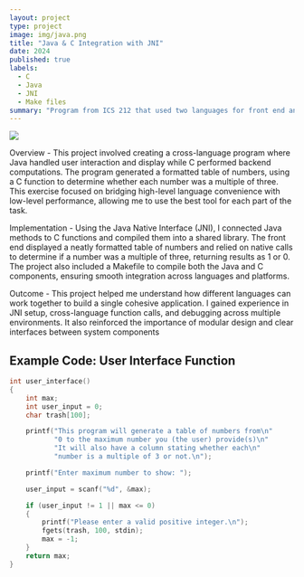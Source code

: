 ```yaml
---
layout: project
type: project
image: img/java.png
title: "Java & C Integration with JNI"
date: 2024
published: true
labels:
  - C
  - Java
  - JNI
  - Make files
summary: "Program from ICS 212 that used two languages for front end and back end"
---
```


<img class="img-fluid" src="../img/JNIheader.png">

Overview - 
This project involved creating a cross-language program where Java handled user interaction and display while C performed backend computations. The program generated a formatted table of numbers, using a C function to determine whether each number was a multiple of three. This exercise focused on bridging high-level language convenience with low-level performance, allowing me to use the best tool for each part of the task.

Implementation -
Using the Java Native Interface (JNI), I connected Java methods to C functions and compiled them into a shared library. The front end displayed a neatly formatted table of numbers and relied on native calls to determine if a number was a multiple of three, returning results as 1 or 0. The project also included a Makefile to compile both the Java and C components, ensuring smooth integration across languages and platforms.

Outcome -
This project helped me understand how different languages can work together to build a single cohesive application. I gained experience in JNI setup, cross-language function calls, and debugging across multiple environments. It also reinforced the importance of modular design and clear interfaces between system components

## Example Code: User Interface Function

```c
int user_interface()
{
    int max;
    int user_input = 0;
    char trash[100];

    printf("This program will generate a table of numbers from\n"
           "0 to the maximum number you (the user) provide(s)\n"
           "It will also have a column stating whether each\n"
           "number is a multiple of 3 or not.\n");

    printf("Enter maximum number to show: ");

    user_input = scanf("%d", &max);

    if (user_input != 1 || max <= 0)
    {
        printf("Please enter a valid positive integer.\n");
        fgets(trash, 100, stdin);
        max = -1;
    }
    return max;
}
